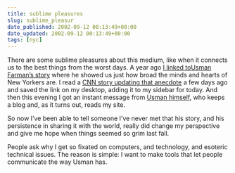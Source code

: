 ```yaml
---
title: sublime pleasures
slug: sublime_pleasur
date_published: 2002-09-12 00:13:49+00:00
date_updated: 2002-09-12 00:13:49+00:00
tags: [nyc]
---
```

There are some sublime pleasures about this medium, like when it connects us to the best things from the worst days. A year ago [I linked to](/index.php?archives/001722.php)[Usman Farman’s story](http://www.e46fanatics.com/phorum/read.php?f=1&amp;i=45274&amp;t=45274) where he showed us just how broad the minds and hearts of New Yorkers are. I read a [CNN story updating that anecdote](http://www.cnn.com/2002/US/08/30/ar911.usman.farman/index.html) a few days ago and saved the link on my desktop, adding it to my sidebar for today. And then this evening I got an instant message from [Usman himself](http://www.ibr0w.net/), who keeps a blog and, as it turns out, reads my site.

So now I’ve been able to tell someone I’ve never met that his story, and his persistence in sharing it with the world, really did change my perspective and give me hope when things seemed so grim last fall.

People ask why I get so fixated on computers, and technology, and esoteric technical issues. The reason is simple: I want to make tools that let people communicate the way Usman has.

